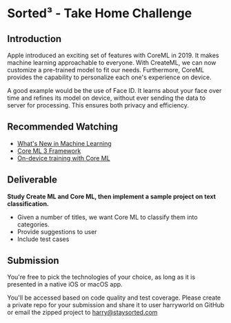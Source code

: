 # Sorted³ - Take Home Challenge

## Introduction

Apple introduced an exciting set of features with CoreML in 2019. It makes machine learning approachable to everyone. With CreateML, we can now customize a pre-trained model to fit our needs. Furthermore, CoreML provides the capability to personalize each one's experience on device.

A good example would be the use of Face ID. It learns about your face over time and refines its model on device, without ever sending the data to server for processing. This ensures both privacy and efficiency.

## Recommended Watching

- [What's New in Machine Learning](https://developer.apple.com/videos/play/wwdc2019/209/)
- [Core ML 3 Framework](https://developer.apple.com/videos/play/wwdc2019/704/)
- [On-device training with Core ML](https://machinethink.net/blog/coreml-training-part1/)

## Deliverable

**Study Create ML and Core ML, then implement a sample project on text classification.**

- Given a number of titles, we want Core ML to classify them into categories.
- Provide suggestions to user
- Include test cases

## Submission

You're free to pick the technologies of your choice, as long as it is presented in a native iOS or macOS app.

You'll be accessed based on code quality and test coverage. Please create a private repo for your submission and share it to user harryworld on GitHub or email the zipped project to harry@staysorted.com

